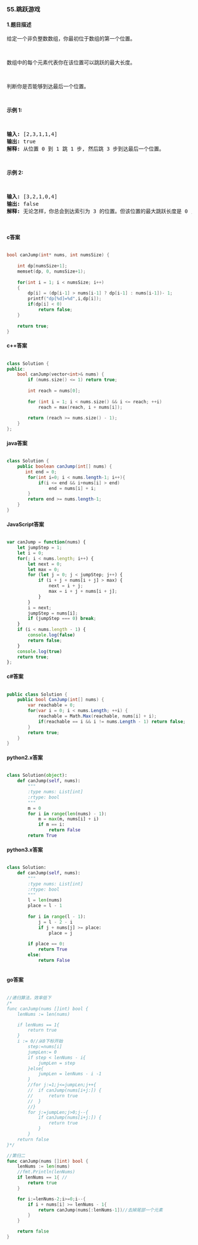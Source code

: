 ### 55.跳跃游戏

#### 1.题目描述

<p>给定一个非负整数数组，你最初位于数组的第一个位置。</p><br/><p>数组中的每个元素代表你在该位置可以跳跃的最大长度。</p><br/><p>判断你是否能够到达最后一个位置。</p><br/><p><strong>示例&nbsp;1:</strong></p><br/><pre><strong>输入:</strong> [2,3,1,1,4]<br/><strong>输出:</strong> true<br/><strong>解释:</strong> 从位置 0 到 1 跳 1 步, 然后跳 3 步到达最后一个位置。<br/></pre><br/><p><strong>示例&nbsp;2:</strong></p><br/><pre><strong>输入:</strong> [3,2,1,0,4]<br/><strong>输出:</strong> false<br/><strong>解释:</strong> 无论怎样，你总会到达索引为 3 的位置。但该位置的最大跳跃长度是 0 ， 所以你永远不可能到达最后一个位置。<br/></pre><br/>

#### c答案

```c

bool canJump(int* nums, int numsSize) {
    
    int dp[numsSize+1];
    memset(dp, 0, numsSize+1);
    
    for(int i = 1; i < numsSize; i++)
    {
        dp[i] = (dp[i-1] > nums[i-1] ? dp[i-1] : nums[i-1])- 1;
        printf("dp[%d]=%d",i,dp[i]);
        if(dp[i] < 0)
            return false;
    }
    
    return true;
}

```

#### c++答案

```c++

class Solution {
public:
    bool canJump(vector<int>& nums) {
        if (nums.size() <= 1) return true;
        
        int reach = nums[0];
        
        for (int i = 1; i < nums.size() && i <= reach; ++i)
            reach = max(reach, i + nums[i]);
        
        return (reach >= nums.size() - 1);
    }
};

```

#### java答案

```java

class Solution {
    public boolean canJump(int[] nums) {
       int end = 0;
        for(int i=0; i < nums.length-1; i++){
            if(i <= end && i+nums[i] > end)
                end = nums[i] + i;
        }
        return end >= nums.length-1;
    }
}

```

#### JavaScript答案

```javascript

var canJump = function(nums) {
    let jumpStep = 1;
    let i = 0;
    for(; i < nums.length; i++) {
        let next = 0;
        let max = 0;
        for (let j = 0; j < jumpStep; j++) {
            if (i + j + nums[i + j] > max) {
                next = i + j;
                max = i + j + nums[i + j];
            }
        }
        i = next;
        jumpStep = nums[i];
        if (jumpStep === 0) break;
    }
    if (i < nums.length - 1) {
        console.log(false)
        return false;
    }
    console.log(true)
    return true;
};

```

#### c#答案

```c#

public class Solution {
    public bool CanJump(int[] nums) {
        var reachable = 0;
        for(var i = 0; i < nums.Length; ++i) {
            reachable = Math.Max(reachable, nums[i] + i);
            if(reachable == i && i != nums.Length - 1) return false;
        }
        return true;
    }
}

```

#### python2.x答案

```python

class Solution(object):
    def canJump(self, nums):
        """
        :type nums: List[int]
        :rtype: bool
        """
        m = 0
        for i in range(len(nums) - 1):
            m = max(m, nums[i] + i)
            if m == i:
                return False
        return True

```

#### python3.x答案

```python

class Solution:
    def canJump(self, nums):
        """
        :type nums: List[int]
        :rtype: bool
        """
        l = len(nums)
        place = l - 1
        
        for i in range(l - 1):
            j = l - 2 - i
            if j + nums[j] >= place:
                place = j
        
        if place == 0:
            return True
        else:
            return False
        

```

#### go答案

```go

//递归算法，效率低下
/*
func canJump(nums []int) bool {
	lenNums := len(nums)

	if lenNums == 1{
		return true
	}
    i := 0//从0下标开始
		step:=nums[i]
		jumpLen:= 0
		if step < lenNums - i{
			jumpLen = step
		}else{
			jumpLen = lenNums - i -1
		}
		//for j:=1;j<=jumpLen;j++{
		//	if canJump(nums[i+j:]) {
		//		return true
		//	}
		//}
		for j:=jumpLen;j>0;j--{
			if canJump(nums[i+j:]) {
				return true
			}
		}
	return false
}*/

//第归二
func canJump(nums []int) bool {
	lenNums := len(nums)
	//fmt.Println(lenNums)
	if lenNums == 1{ //
		return true
	}

	for i:=lenNums-2;i>=0;i--{
		if i + nums[i] >= lenNums - 1{
			return canJump(nums[:lenNums-1])//去掉尾部一个元素
		}
	}

	return false
}

```